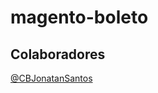 magento-boleto
==============


## Colaboradores

[@CBJonatanSantos](https://twitter.com/CBJonatanSantos)

